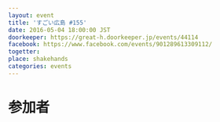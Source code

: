 ```yaml
---
layout: event
title: 'すごい広島 #155'
date: 2016-05-04 18:00:00 JST
doorkeeper: https://great-h.doorkeeper.jp/events/44114
facebook: https://www.facebook.com/events/901289613309112/
togetter:
place: shakehands
categories: events
---
```


# 参加者
